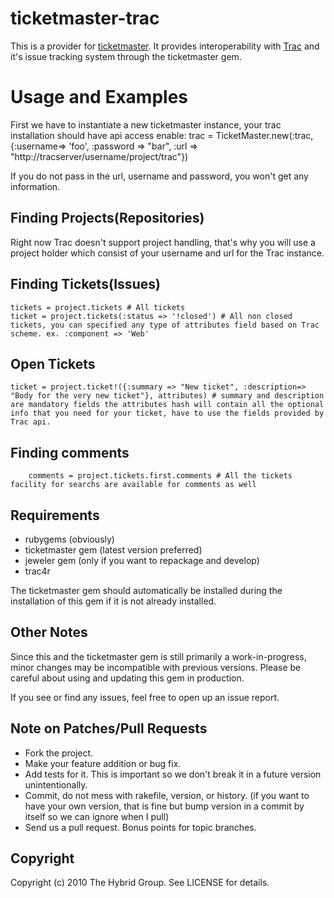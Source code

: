 # ticketmaster-trac

This is a provider for [ticketmaster](http://ticketrb.com). It provides interoperability with [Trac](http://trac.edgewall.org) and it's issue tracking system through the ticketmaster gem.

# Usage and Examples

First we have to instantiate a new ticketmaster instance, your trac installation should have api access enable:
    trac = TicketMaster.new(:trac, {:username=> 'foo', :password => "bar", :url => "http://tracserver/username/project/trac"}) 

If you do not pass in the url, username and password, you won't get any information.

## Finding Projects(Repositories)

Right now Trac doesn't support project handling, that's why you will use a project holder which consist of your username and url for the Trac instance.
	
## Finding Tickets(Issues)

    tickets = project.tickets # All tickets
    ticket = project.tickets(:status => '!closed') # All non closed tickets, you can specified any type of attributes field based on Trac scheme. ex. :component => 'Web' 

## Open Tickets
    
	ticket = project.ticket!({:summary => "New ticket", :description=> "Body for the very new ticket"}, attributes) # summary and description are mandatory fields the attributes hash will contain all the optional info that you need for your ticket, have to use the fields provided by Trac api.

## Finding comments
      
        comments = project.tickets.first.comments # All the tickets facility for searchs are available for comments as well


## Requirements

* rubygems (obviously)
* ticketmaster gem (latest version preferred)
* jeweler gem (only if you want to repackage and develop)
* trac4r

The ticketmaster gem should automatically be installed during the installation of this gem if it is not already installed.

## Other Notes

Since this and the ticketmaster gem is still primarily a work-in-progress, minor changes may be incompatible with previous versions. Please be careful about using and updating this gem in production.

If you see or find any issues, feel free to open up an issue report.


## Note on Patches/Pull Requests
 
* Fork the project.
* Make your feature addition or bug fix.
* Add tests for it. This is important so we don't break it in a
  future version unintentionally.
* Commit, do not mess with rakefile, version, or history.
  (if you want to have your own version, that is fine but bump version in a commit by itself so we can ignore when I pull)
* Send us a pull request. Bonus points for topic branches.

## Copyright

Copyright (c) 2010 The Hybrid Group. See LICENSE for details.


